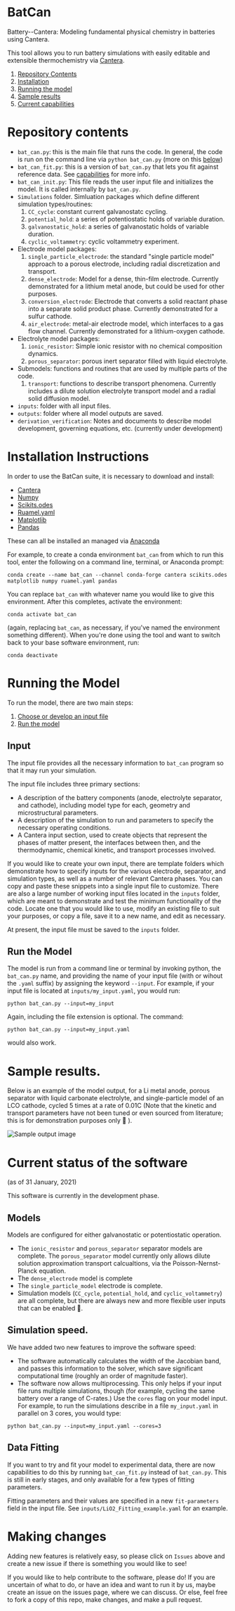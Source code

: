 # BatCan
Battery--Cantera: Modeling fundamental physical chemistry in batteries using Cantera. 

This tool allows you to run battery simulations with easily editable and extensible thermochemistry via [Cantera](cantera.org).

1. [Repository Contents](#repository-contents)
2. [Installation](#installation-instructions)
3. [Running the model](#running-the-model)
4. [Sample results](#sample-results)
5. [Current capabilities](#current-status-of-the-software)


# Repository contents
- `bat_can.py`: this is the main file that runs the code.  In general, the code is run on the command line via `python bat_can.py` (more on this [below](#Running-the-model))
- `bat_can_fit.py`: this is a version of `bat_can.py` that lets you fit against reference data. See [capabilities](#current-status-of-the-software) for more info.
- `bat_can_init.py`: This file reads the user input file and initializes the model.  It is called internally by `bat_can.py`.
- `Simulations` folder. Simluation packages which define different simulation types/routines:
    1. `CC_cycle`: constant current galvanostatc cycling.
    2. `potential_hold`: a series of potentiostatic holds of variable duration.
    3. `galvanostatic_hold`: a series of galvanostatic holds of variable duration.
    4. `cyclic_voltammetry`: cyclic voltammetry experiment.
- Electrode model packages:
    1. `single_particle_electrode`: the standard "single particle model" approach to a porous electrode, including radial discretization and transport.
    2. `dense_electrode`: Model for a dense, thin-film electrode.  Currently demonstrated for a lithium metal anode, but could be used for other purposes.
    3. `conversion_electrode`: Electrode that converts a solid reactant phase into a separate solid product phase. Currently demonstrated for a sulfur cathode.
    4. `air_electrode`: metal-air electrode model, which interfaces to a gas flow channel. Currently demonstrated for a lithium-oxygen cathode.
- Electrolyte model packages:
    1. `ionic_resistor`: Simple ionic resistor with no chemical composition dynamics.
    2. `porous_separator`: porous inert separator filled with liquid electrolyte.
- Submodels: functions and routines that are used by multiple parts of the code.
    1. `transport`: functions to describe transport phenomena. Currently includes a dilute solution electrolyte transport model and a radial solid diffusion model.
- `inputs`: folder with all input files.
- `outputs`: folder where all model outputs are saved.
- `derivation_verification`: Notes and documents to describe model development, governing equations, etc. (currently under development)
# Installation Instructions

In order to use the BatCan suite, it is necessary to download and install:
- [Cantera](cantera.org)
- [Numpy](numpy.org)
- [Scikits.odes](https://pypi.org/project/scikits.odes)
- [Ruamel.yaml](https://pypi.org/project/ruamel.yaml/)
- [Matplotlib](matplotlib.org)
- [Pandas](https://pandas.pydata.org/)

These can all be installed an managed via [Anaconda](anaconda.org)

For example, to create a conda environment `bat_can` from which to run this tool, enter the following on a command line, terminal, or Anaconda prompt:
```
conda create --name bat_can --channel conda-forge cantera scikits.odes matplotlib numpy ruamel.yaml pandas
```
You can replace `bat_can` with whatever name you would like to give this environment. After this completes, activate the environment:
```
conda activate bat_can
```
(again, replacing `bat_can`, as necessary, if you've named the environment something different). When you're done using the tool and want to switch back to your base software environment, run:
```
conda deactivate
```

# Running the Model 
To run the model, there are two main steps:
1. [Choose or develop an input file](#Input)
2. [Run the model](#Run-the-Model)

## Input 
The input file provides all the necessary information to `bat_can` program so that it may run your simulation.

The input file includes three primary sections:
- A description of the battery components (anode, electrolyte separator, and cathode), including model type for each, geometry and microstructural parameters.
- A description of the simulation to run and parameters to specify the necessary operating conditions.
- A Cantera input section, used to create objects that represent the phases of matter present, the interfaces between then, and the thermodynamic, chemical kinetic, and transport processes involved.

If you would like to create your own input, there are template folders which demonstrate how to specify inputs for the various electrode, separator, and simulation types, as well as a number of relevant Cantera phases.  You can copy and paste these snippets into a single input file to customize.  There are also a large number of working input files located in the `inputs` folder, which are meant to demonstrate and test the minimum functionality of the code.  Locate one that you would like to use, modify an existing file to suit your purposes, or copy a file, save it to a new name, and edit as necessary.

At present, the input file must be saved to the `inputs` folder.

## Run the Model
The model is run from a command line or terminal by invoking python, the `bat_can.py` name, and providing the name of your input file (with or wihout the `.yaml` suffix) by assigning the keyword `--input`. For example, if your input file is located at `inputs/my_input.yaml`, you would run:
```
python bat_can.py --input=my_input
```
Again, including the file extension is optional.  The command:
```
python bat_can.py --input=my_input.yaml
```
would also work.
# Sample results.
Below is an example of the model output, for a Li metal anode, porous separator with liquid carbonate electrolyte, and single-particle model of an LCO cathode, cycled 5 times at a rate of 0.01C (Note that the kinetic and transport parameters have not been tuned or even sourced from literature; this is for demonstration purposes only 🙂 ).

![Sample output image](sample_output.png)

# Current status of the software 
(as of 31 January, 2021)

This software is currently in the development phase. 

## Models
Models are configured for either galvanostatic or potentiostatic operation. 
- The `ionic_resistor` and `porous_separator` separator models are complete. The `porous_separator` model currently only allows dilute solution approximation transport calcualtions, via the Poisson-Nernst-Planck equation.
- The `dense_electrode` model is complete 
- The `single_particle_model` electrode is complete.
- Simulation models (`CC_cycle`, `potential_hold`, and `cyclic_voltammetry`) are all complete, but there are always new and more flexible user inputs that can be enabled 🙂.

## Simulation speed.
We have added two new features to improve the software speed:
- The software automatically calculates the width of the Jacobian band, and passes this information to the solver, which save significant computational time (roughly an order of magnitude faster).
- The software now allows multiprocessing. This only helps if your input file runs multiple simulations, though (for example, cycling the same battery over a range of C-rates.) Use the `cores` flag on your model input.  For example, to run the simulations describe in a file `my_input.yaml` in parallel on 3 cores, you would type:
```
python bat_can.py --input=my_input.yaml --cores=3
```

## Data Fitting
If you want to try and fit your model to experimental data, there are now capabilities to do this by running `bat_can_fit.py` instead of `bat_can.py`.  This is still in early stages, and only available for a few types of fitting parameters.

Fitting parameters and their values are specified in a new `fit-parameters` field in the input file.  See `inputs/LiO2_Fitting_example.yaml` for an example.

# Making changes
Adding new features is relatively easy, so please click on `Issues` above and create a new issue if there is something you would like to see! 

If you would like to help contribute to the software, please do! If you are uncertain of what to do, or have an idea and want to run it by us, maybe create an issue on the issues page, where we can discuss.  Or else, feel free to fork a copy of this repo, make changes, and make a pull request.
